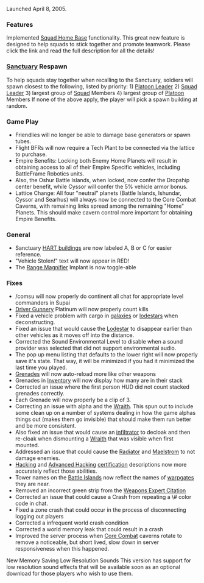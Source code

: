 Launched April 8, 2005.

### Features

Implemented [Squad Home Base](../terminology/Squad_Home_Base.md) functionality.
This great new feature is designed to help squads to stick together and
promote teamwork. Please click the link and read the full description
for all the details!

### [Sanctuary](../locations/Sanctuary.md) Respawn

To help squads stay together when recalling to the Sanctuary, soldiers
will spawn closest to the following, listed by priority: 1) [Platoon
Leader](../terminology/Platoon_Leader.md) 2) [Squad
Leader](../terminology/Squad_Leader.md) 3) largest group of
[Squad](../terminology/Squad.md) Members 4) largest group of
[Platoon](../terminology/Platoon.md) Members If none of the above apply, the
player will pick a spawn building at random.

### Game Play

- Friendlies will no longer be able to damage base generators or spawn
  tubes.
- Flight BFRs will now require a Tech Plant to be connected via the
  lattice to purchase.
- Empire Benefits: Locking both Enemy Home Planets will result in
  obtaining access to all of their Empire Specific vehicles, including
  BattleFrame Robotics units.
- Also, the Oshur Battle Islands, when locked, now confer the Dropship
  center benefit, while Cyssor will confer the 5% vehicle armor bonus.
- Lattice Change: All four "neutral" planets (Battle Islands,
  Ishundar, Cyssor and Searhus) will always now be connected to the
  Core Combat Caverns, with remaining links spread among the remaining
  "Home" Planets. This should make cavern control more important for
  obtaining Empire Benefits.

### General

- Sanctuary [HART buildings](../locations/HART_building.md) are now labeled
  A, B or C for easier reference.
- "Vehicle Stolen!" text will now appear in RED!
- The [Range Magnifier](../implants/Range_Magnifier.md) Implant is now
  toggle-able

### Fixes

- /comsu will now properly do continent all chat for appropriate level
  commanders in Supai
- [Driver Gunnery](../merits/Driver_Gunnery.md) Platinum will now
  properly count kills
- Fixed a vehicle problem with cargo in [galaxies](../vehicles/Galaxy.md)
  or [lodestars](../vehicles/Lodestar.md) when deconstructing.
- Fixed an issue that would cause the [Lodestar](../vehicles/Lodestar.md)
  to disappear earlier than other vehicles as it moves off into the
  distance.
- Corrected the Sound Environmental Level to disable when a sound
  provider was selected that did not support environmental audio.
- The pop up menu listing that defaults to the lower right will now
  properly save it's state. That way, it will be minimized if you had
  it minimized the last time you played.
- [Grenades](../weapons/Weapons_Index.md#Grenades) will now auto-reload
  more like other weapons
- Grenades in [Inventory](../terminology/Inventory.md) will now display how
  many are in their stack
- Corrected an issue where the first person HUD did not count stacked
  grenades correctly.
- Each Grenade will now properly be a clip of 3.
- Correcting an issue with alpha and the [Wraith](../vehicles/Wraith.md).
  This spun out to include some clean up on a number of systems
  dealing in how the game alphas things out (makes them go invisible)
  that should make them run better and be more consistent.
- Also fixed an issue that would cause an
  [infiltrator](../items/Infiltration_Suit.md) to decloak and then re-cloak
  when dismounting a [Wraith](../vehicles/Wraith.md) that was visible when
  first mounted.
- Addressed an issue that could cause the
  [Radiator](../weapons/Radiator.md) and
  [Maelstrom](../weapons/Maelstrom.md) to not damage enemies.
- [Hacking](</Hacking_(Certification)>) and [Advanced
  Hacking](../certifications/Advanced_Hacking.md)
  [certification](../certifications/Certification.md) descriptions now more
  accurately reflect those abilities.
- Tower names on the [Battle Islands](../locations/Battle_Islands.md) now
  reflect the names of [warpgates](../locations/Warpgate.md) they are near.
- Removed an incorrect green strip from the [Weapons Expert
  Citation](../merits/Weapons_Citation.md)
- Corrected an issue that could cause a Crash from repeating a \\#
  color code in chat.
- Fixed a zone crash that could occur in the process of disconnecting
  logging out players
- Corrected a infrequent world crash condition
- Corrected a world memory leak that could result in a crash
- Improved the server process when [Core
  Combat](../items/Core_Combat.md) caverns rotate to remove a
  noticeable, but short lived, slow down in server responsiveness when
  this happened.

New Memory Saving Low Resolution Sounds This version has support for low
resolution sound effects that will be available soon as an optional
download for those players who wish to use them.

<!--[category:Patches](category:Patches.md)-->

